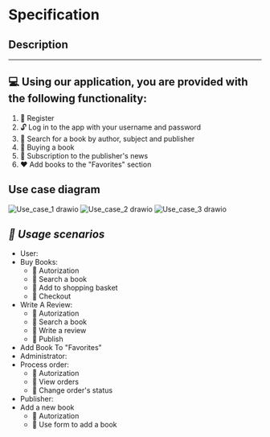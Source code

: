 # Specification

##  Description
------------------
💻 Using our application, you are provided with the following functionality:
----------------------------------------------------------------------------------------------------------- 
1. 📝 Register
2. 🔓 Log in to the app with your username and password
3. 🔎 Search for a book by author, subject and publisher
4. 💸 Buying a book
5. 📰 Subscription to the publisher's news
6. ❤ Add books to the "Favorites" section

## Use case diagram
![Use_case_1 drawio](https://user-images.githubusercontent.com/64005397/192287075-d21dcacb-fa90-419c-acae-fa2fc8f5c113.png)
![Use_case_2 drawio](https://user-images.githubusercontent.com/64005397/192287217-14e650a8-144d-4887-bca3-f6d7aa68c8c2.png)
![Use_case_3 drawio](https://user-images.githubusercontent.com/64005397/192287449-ed0e153f-0154-4aab-8af2-b503d6bb8428.png)

## _📃 *Usage scenarios*_

* User: 
* Buy Books: 
   * 📌  Autorization 
   * 📌  Search a book
   * 📌  Add to shopping basket
   * 📌  Checkout
* Write A Review: 
   * 📌  Autorization 
   * 📌  Search a book
   * 📌  Write a review
   * 📌  Publish  
* Add Book To "Favorites"
* Administrator:
* Process order:
   * 📌  Autorization 
   * 📌  View orders
   * 📌  Change order's status
* Publisher:
* Add a new book
   * 📌  Autorization 
   * 📌  Use form to add a book 
